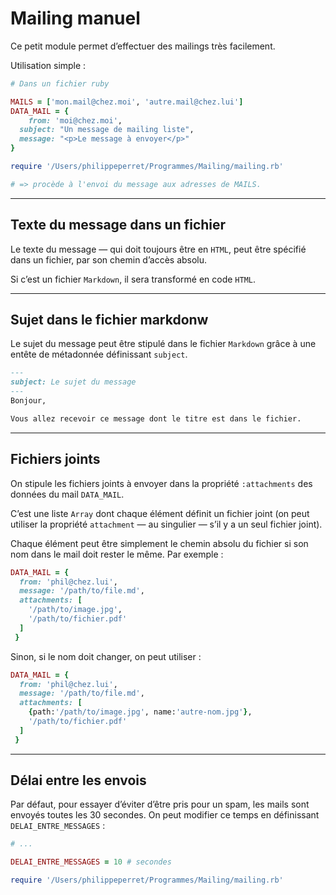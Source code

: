 # Mailing manuel

Ce petit module permet d’effectuer des mailings très facilement.

Utilisation simple :

~~~ruby
# Dans un fichier ruby

MAILS = ['mon.mail@chez.moi', 'autre.mail@chez.lui']
DATA_MAIL = {
	from: 'moi@chez.moi',
  subject: "Un message de mailing liste",
  message: "<p>Le message à envoyer</p>"
}

require '/Users/philippeperret/Programmes/Mailing/mailing.rb'

# => procède à l'envoi du message aux adresses de MAILS.
~~~

---

## Texte du message dans un fichier 

Le texte du message — qui doit toujours être en `HTML`, peut être spécifié dans un fichier, par son chemin d’accès absolu.

Si c’est un fichier `Markdown`, il sera transformé en code `HTML`.

---

## Sujet dans le fichier markdonw

Le sujet du message peut être stipulé dans le fichier `Markdown` grâce à une entête de métadonnée définissant `subject`.

~~~markdown
---
subject: Le sujet du message
---
Bonjour,

Vous allez recevoir ce message dont le titre est dans le fichier.
~~~



---

## Fichiers joints

On stipule les fichiers joints à envoyer dans la propriété `:attachments` des données du mail `DATA_MAIL`. 

C’est une liste `Array` dont chaque élément définit un fichier joint (on peut utiliser la propriété `attachment` — au singulier — s’il y a un seul fichier joint).

Chaque élément peut être simplement le chemin absolu du fichier si son nom dans le mail doit rester le même. Par exemple :

~~~ruby
DATA_MAIL = {
  from: 'phil@chez.lui',
  message: '/path/to/file.md',
  attachments: [
    '/path/to/image.jpg',
    '/path/to/fichier.pdf'
  ]
 }
~~~

Sinon, si le nom doit changer, on peut utiliser :

~~~ruby
DATA_MAIL = {
  from: 'phil@chez.lui',
  message: '/path/to/file.md',
  attachments: [
    {path:'/path/to/image.jpg', name:'autre-nom.jpg'},
    '/path/to/fichier.pdf'
  ]
 }
~~~

---

## Délai entre les envois

Par défaut, pour essayer d’éviter d’être pris pour un spam, les mails sont envoyés toutes les 30 secondes. On peut modifier ce temps en définissant `DELAI_ENTRE_MESSAGES` :

~~~ruby
# ...

DELAI_ENTRE_MESSAGES = 10 # secondes

require '/Users/philippeperret/Programmes/Mailing/mailing.rb'


~~~

